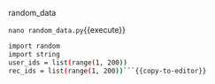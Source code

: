 random_data

`nano random_data.py`{{execute}}

```sh
import random
import string
user_ids = list(range(1, 200))
rec_ids = list(range(1, 200))```{{copy-to-editor}}

